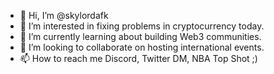 - 👋 Hi, I’m @skylordafk
- 👀 I’m interested in fixing problems in cryptocurrency today.
- 🌱 I’m currently learning about building Web3 communities.
- 💞️ I’m looking to collaborate on hosting international events. 
- 📫 How to reach me Discord, Twitter DM, NBA Top Shot ;)

<!---
skylordafk/skylordafk is a ✨ special ✨ repository because its `README.md` (this file) appears on your GitHub profile.
You can click the Preview link to take a look at your changes.
--->
